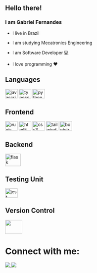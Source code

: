 ## Hello there!

### I am Gabriel Fernandes
- I live in Brazil
- I am studying Mecatronics Engineering
- I am Software Developer :computer:

- I love programming :heart:

## Languages
<img alt="javascript" height="30" width="40" src="https://cdn.jsdelivr.net/gh/devicons/devicon/icons/javascript/javascript-original.svg" /> <img alt="typescript" src="https://cdn.jsdelivr.net/gh/devicons/devicon/icons/typescript/typescript-original.svg" height="30" width="40"/> <img alt="python" height="30" width="40" src="https://cdn.jsdelivr.net/gh/devicons/devicon/icons/python/python-original.svg" />

## Frontend
<img alt="vuejs" src="https://cdn.jsdelivr.net/gh/devicons/devicon/icons/vuejs/vuejs-original.svg" height="30" width="40"/> <img alt="html5" height="30" width="40" src="https://cdn.jsdelivr.net/gh/devicons/devicon/icons/html5/html5-original.svg" /> <img alt="css3" height="30" width="40" src="https://cdn.jsdelivr.net/gh/devicons/devicon/icons/css3/css3-original.svg" /> <img alt="tailwind" src="https://cdn.jsdelivr.net/gh/devicons/devicon/icons/tailwindcss/tailwindcss-plain.svg" height="30" width="40"/> <img alt="bootstrap" src="https://cdn.jsdelivr.net/gh/devicons/devicon/icons/bootstrap/bootstrap-original.svg" height="30" width="40" />

## Backend
<img alt="flask" src="https://cdn.jsdelivr.net/gh/devicons/devicon/icons/flask/flask-original-wordmark.svg" height="40" width="50" />

## Testing Unit

<img alt="jest" src="https://cdn.jsdelivr.net/gh/devicons/devicon/icons/jest/jest-plain.svg" height="30" width="40" />

## Version Control

<img src="https://cdn.jsdelivr.net/gh/devicons/devicon/icons/git/git-original-wordmark.svg" height="45" width="55" />
     
# Connect with me:
<a href="mailto:gabriel.assuncao.fernandes07@aluno.ifce.edu.br" target="_blank">
    <img src="https://img.shields.io/badge/Gmail-D14836?style=for-the-badge&amp;logo=gmail&amp;logoColor=white">
</a> <a href="https://www.linkedin.com/in/gabriel-assun%C3%A7%C3%A3o-fernandes-0b1148200/" target="_blank">
    <img src="https://img.shields.io/badge/LinkedIn-0077B5?style=for-the-badge&amp;logo=linkedin&amp;logoColor=white" />
</a>
